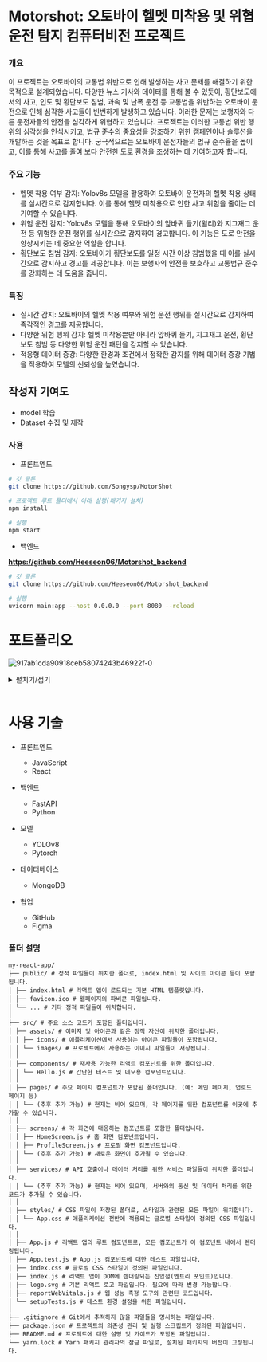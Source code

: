 # Motorshot: 오토바이 헬멧 미착용 및 위협운전 탐지 컴퓨터비전 프로젝트

### 개요

이 프로젝트는 오토바이의 교통법 위반으로 인해 발생하는 사고 문제를 해결하기 위한 목적으로 설계되었습니다. 다양한 뉴스 기사와 데이터를 통해 볼 수 있듯이, 횡단보도에서의 사고, 인도 및 횡단보도 침범, 과속 및 난폭 운전 등 교통법을 위반하는 오토바이 운전으로 인해 심각한 사고들이 빈번하게 발생하고 있습니다. 이러한 문제는 보행자와 다른 운전자들의 안전을 심각하게 위협하고 있습니다.
프로젝트는 이러한 교통법 위반 행위의 심각성을 인식시키고, 법규 준수의 중요성을 강조하기 위한 캠페인이나 솔루션을 개발하는 것을 목표로 합니다. 궁극적으로는 오토바이 운전자들의 법규 준수율을 높이고, 이를 통해 사고를 줄여 보다 안전한 도로 환경을 조성하는 데 기여하고자 합니다.

### 주요 기능

* 헬멧 착용 여부 감지: Yolov8s 모델을 활용하여 오토바이 운전자의 헬멧 착용 상태를 실시간으로 감지합니다. 이를 통해 헬멧 미착용으로 인한 사고 위험을 줄이는 데 기여할 수 있습니다.
* 위험 운전 감지: Yolov8s 모델을 통해 오토바이의 앞바퀴 들기(윌리)와 지그재그 운전 등 위험한 운전 행위를 실시간으로 감지하여 경고합니다. 이 기능은 도로 안전을 향상시키는 데 중요한 역할을 합니다.
* 횡단보도 침범 감지: 오토바이가 횡단보도를 일정 시간 이상 침범했을 때 이를 실시간으로 감지하고 경고를 제공합니다. 이는 보행자의 안전을 보호하고 교통법규 준수를 강화하는 데 도움을 줍니다.

### 특징

* 실시간 감지: 오토바이의 헬멧 착용 여부와 위험 운전 행위를 실시간으로 감지하여 즉각적인 경고를 제공합니다.
* 다양한 위험 행위 감지: 헬멧 미착용뿐만 아니라 앞바퀴 들기, 지그재그 운전, 횡단보도 침범 등 다양한 위험 운전 패턴을 감지할 수 있습니다.
* 적응형 데이터 증강: 다양한 환경과 조건에서 정확한 감지를 위해 데이터 증강 기법을 적용하여 모델의 신뢰성을 높였습니다.

## 작성자 기여도

* model 학습
* Dataset 수집 및 제작

### 사용

* 프론트엔드

```bash
# 깃 클론
git clone https://github.com/Songysp/MotorShot

# 프로젝트 루트 폴더에서 아래 실행(패키지 설치)
npm install

# 실행
npm start
```
* 백엔드
  
**https://github.com/Heeseon06/Motorshot_backend**

```bash
# 깃 클론
git clone https://github.com/Heeseon06/Motorshot_backend

# 실행
uvicorn main:app --host 0.0.0.0 --port 8080 --reload

```


# 포트폴리오

![917ab1cda90918ceb58074243b46922f-0](https://github.com/user-attachments/assets/5979141b-fd1f-4efb-b13a-6c7878a26f4f)

<details>
  <summary>펼치기/접기</summary>

<!-- ![917ab1cda90918ceb58074243b46922f-0](https://github.com/user-attachments/assets/5979141b-fd1f-4efb-b13a-6c7878a26f4f) -->
![917ab1cda90918ceb58074243b46922f-1](https://github.com/user-attachments/assets/e7def550-79fa-47b2-96ef-7706e1aaaf70)
![917ab1cda90918ceb58074243b46922f-2](https://github.com/user-attachments/assets/779a7c6a-1721-454d-b178-d342c49187fe)
![917ab1cda90918ceb58074243b46922f-3](https://github.com/user-attachments/assets/f5881950-d618-4fba-877d-c46b294fd3f9)
![917ab1cda90918ceb58074243b46922f-4](https://github.com/user-attachments/assets/d6ba2e21-185d-4fe3-b86e-55dd7c6ce04a)
![917ab1cda90918ceb58074243b46922f-5](https://github.com/user-attachments/assets/c5055fe4-52a4-4d5a-b616-85d6b9dcfa5c)
![917ab1cda90918ceb58074243b46922f-6](https://github.com/user-attachments/assets/c6adc318-c5c9-4fa1-b1e0-0e21c3c7e406)
![917ab1cda90918ceb58074243b46922f-7](https://github.com/user-attachments/assets/b312deed-7386-4a70-8c4b-abbc396d7fb3)
![917ab1cda90918ceb58074243b46922f-8](https://github.com/user-attachments/assets/13e9240b-7ba2-485b-b1a6-6b7561ad0750)
![917ab1cda90918ceb58074243b46922f-9](https://github.com/user-attachments/assets/7b4a2bf4-7150-4bee-b263-70494b5577d2)
![917ab1cda90918ceb58074243b46922f-10](https://github.com/user-attachments/assets/150c094a-9708-4b2d-98ae-b145a91114e9)
![917ab1cda90918ceb58074243b46922f-11](https://github.com/user-attachments/assets/b8a3b892-07b7-4ef8-abd8-a0fdca573484)
![917ab1cda90918ceb58074243b46922f-12](https://github.com/user-attachments/assets/1c42a12e-8434-4057-ac48-771190fa1651)
![917ab1cda90918ceb58074243b46922f-13](https://github.com/user-attachments/assets/8584455b-7592-469b-ae65-f44651e31e58)
![917ab1cda90918ceb58074243b46922f-14](https://github.com/user-attachments/assets/2b745df2-e2d5-41c7-82e2-12519adf75df)
![917ab1cda90918ceb58074243b46922f-15](https://github.com/user-attachments/assets/7ee7af6c-52f9-4a2c-9ac6-d4f07fba6721)
![917ab1cda90918ceb58074243b46922f-16](https://github.com/user-attachments/assets/fb45a377-141d-4c70-993f-4d14d943dd7c)
![917ab1cda90918ceb58074243b46922f-17](https://github.com/user-attachments/assets/71933b91-fc70-4641-9975-01819cdd980f)
 
 </details>

<br>

# 사용 기술

* 프론트엔드
   * JavaScript
   * React

* 백엔드
   * FastAPI
   * Python

* 모델
   * YOLOv8
   * Pytorch

* 데이터베이스
  * MongoDB

* 협업
   * GitHub
   * Figma

### 폴더 설명 

```
my-react-app/
├── public/ # 정적 파일들이 위치한 폴더로, index.html 및 사이트 아이콘 등이 포함됩니다.
│ ├── index.html # 리액트 앱이 로드되는 기본 HTML 템플릿입니다.
│ ├── favicon.ico # 웹페이지의 파비콘 파일입니다.
│ └── ... # 기타 정적 파일들이 위치합니다.
│
├── src/ # 주요 소스 코드가 포함된 폴더입니다.
│ ├── assets/ # 이미지 및 아이콘과 같은 정적 자산이 위치한 폴더입니다.
│ │ ├── icons/ # 애플리케이션에서 사용하는 아이콘 파일들이 포함됩니다.
│ │ └── images/ # 프로젝트에서 사용하는 이미지 파일들이 저장됩니다.
│ │
│ ├── components/ # 재사용 가능한 리액트 컴포넌트를 위한 폴더입니다.
│ │ └── Hello.js # 간단한 테스트 및 데모용 컴포넌트입니다.
│ │
│ ├── pages/ # 주요 페이지 컴포넌트가 포함된 폴더입니다. (예: 메인 페이지, 업로드 페이지 등)
│ │ └── (추후 추가 가능) # 현재는 비어 있으며, 각 페이지를 위한 컴포넌트를 이곳에 추가할 수 있습니다.
│ │
│ ├── screens/ # 각 화면에 대응하는 컴포넌트를 포함한 폴더입니다.
│ │ ├── HomeScreen.js # 홈 화면 컴포넌트입니다.
│ │ ├── ProfileScreen.js # 프로필 화면 컴포넌트입니다.
│ │ └── (추후 추가 가능) # 새로운 화면이 추가될 수 있습니다.
│ │
│ ├── services/ # API 호출이나 데이터 처리를 위한 서비스 파일들이 위치한 폴더입니다.
│ │ └── (추후 추가 가능) # 현재는 비어 있으며, 서버와의 통신 및 데이터 처리를 위한 코드가 추가될 수 있습니다.
│ │
│ ├── styles/ # CSS 파일이 저장된 폴더로, 스타일과 관련된 모든 파일이 위치합니다.
│ │ └── App.css # 애플리케이션 전반에 적용되는 글로벌 스타일이 정의된 CSS 파일입니다.
│ │
│ ├── App.js # 리액트 앱의 루트 컴포넌트로, 모든 컴포넌트가 이 컴포넌트 내에서 렌더링됩니다.
│ ├── App.test.js # App.js 컴포넌트에 대한 테스트 파일입니다.
│ ├── index.css # 글로벌 CSS 스타일이 정의된 파일입니다.
│ ├── index.js # 리액트 앱이 DOM에 렌더링되는 진입점(엔트리 포인트)입니다.
│ ├── logo.svg # 기본 리액트 로고 파일입니다. 필요에 따라 변경 가능합니다.
│ ├── reportWebVitals.js # 웹 성능 측정 도구와 관련된 코드입니다.
│ └── setupTests.js # 테스트 환경 설정을 위한 파일입니다.
│
├── .gitignore # Git에서 추적하지 않을 파일들을 명시하는 파일입니다.
├── package.json # 프로젝트의 의존성 관리 및 실행 스크립트가 정의된 파일입니다.
├── README.md # 프로젝트에 대한 설명 및 가이드가 포함된 파일입니다.
└── yarn.lock # Yarn 패키지 관리자의 잠금 파일로, 설치된 패키지의 버전이 고정됩니다.
```
